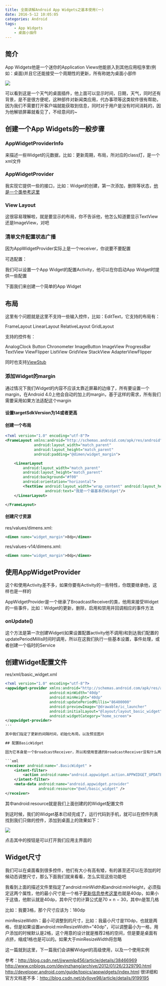 ```yaml
---
title: 全面讲解Android App Widgets之基本使用(一)
date: 2016-5-12 10:05:05
categories: Android
tags: 
    - App Widgets
    - 桌面小插件
---
```

## 简介

App Widgets他是一个迷你的Application Views他能嵌入到其他应用程序里(例如：桌面)并且它还能接受一个周期性的更新，所有称她为桌面小部件

![](http://7qnc6h.com1.z0.glb.clouddn.com/ez5v229r5wi88141r1przegjpp.png)

可以看到这是一个天气的桌面插件，他上面可以显示时间，日期，天气，同时还有背景，是不是很方便呢，这种部件对新闻类应用，代办事项等这类软件很有帮助，因为我们不需要打开客户端就能获取到信息，同时对于用户是没有时间消耗的，因为他解锁屏幕就看见了，不经意间的~

## 创建一个App Widgets的一般步骤

### AppWidgetProviderInfo

来描述一些Widget的元数据，比如：更新周期，布局，所对应的class灯，是一个xml文件

### AppWidgetProvider

我实现它提供一些的接口，比如：Widget的创建，第一次添加，删除等状态，[他是一个类参考这里](http://developer.android.com/reference/android/appwidget/AppWidgetProvider.html)

### View Layout

这很容易理解啦，就是要显示的布局，你不告诉他，他怎么知道要显示TextView还是ImageView，对吧

### 清单文件配置状态广播

因为AppWidgetProvider实际上是一个receiver，你说要不要配置

可选配置：

我们可以设置一个App Widget的配置Activity，他可以在你启动App Widget时提供一些配置

下面我们来创建一个简单的App Widget

## 布局

这里有个问题就是这里不支持一些输入控件，比如：EditText，它支持的布局有：

FrameLayout
LinearLayout
RelativeLayout
GridLayout

支持的控件有：

AnalogClock
Button
Chronometer
ImageButton
ImageView
ProgressBar
TextView
ViewFlipper
ListView
GridView
StackView
AdapterViewFlipper

同时也支持[ViewStub](http://developer.android.com/reference/android/view/ViewStub.html)

### 添加Widget的margin

通过情况下我们Widget的内容不应该太靠近屏幕的边缘了，所有要设置一个margin，在Android 4.0上他会自动的加上的margin，基于这样的需求，所有我们需要采用如果方法适配这个margin

#### 设置targetSdkVersion为14或者更高

#### 创建一个布局

```xml
<?xml version="1.0" encoding="utf-8"?>
<FrameLayout xmlns:android="http://schemas.android.com/apk/res/android"
             android:layout_width="match_parent"
             android:layout_height="match_parent"
             android:padding="@dimen/widget_margin">

    <LinearLayout
        android:layout_width="match_parent"
        android:layout_height="match_parent"
        android:background="#f00"
        android:orientation="horizontal">
        <TextView android:layout_width="wrap_content" android:layout_height="wrap_content"
                  android:text="我是一个最基本的Widget"/>
    </LinearLayout>

</FrameLayout>
```

#### 创建尺寸资源

res/values/dimens.xml:
```xml
<dimen name="widget_margin">8dp</dimen>
```

res/values-v14/dimens.xml:
```xml
<dimen name="widget_margin">0dp</dimen>
```

## 使用AppWidgetProvider

这个和使用Activity差不多，如果你要有Activity的一些特性，你既要继承他，这样也是一样的

AppWidgetProvider是一个继承了BroadcastReceiver的类，他用来接受Widget的一些事件，比如：Widget的更新，删除，启用和禁用并回调相应的事件方法

### onUpdate()

这个方法是第一次创建Widget(如果设置配置activity他不调用)和到达我们配置的updatePeriodMillis时间时调用，所以在这我们执行一些基本设置，事件处理，或者创建一个临时的Service

## 创建Widget配置文件

res/xml/basic_widget.xml
```xml
<?xml version="1.0" encoding="utf-8"?>
<appwidget-provider xmlns:android="http://schemas.android.com/apk/res/android"
                    android:minWidth="40dp"
                    android:minHeight="40dp"
                    android:updatePeriodMillis="86400000"
                    android:previewImage="@drawable/ic_launcher"
                    android:initialLayout="@layout/layout_basic_widget"
                    android:widgetCategory="home_screen">
</appwidget-provider>
···

其中我们指定了更新的间隔时间，初始化布局，以及预览图片

## 配置BasicWidget

因为它本身是一个BroadcastReceiver，所以和使用普通的BroadcastReceiver没有什么两样，同样需要配置

```xml
<receiver android:name=".BasicWidget" >
    <intent-filter>
        <action android:name="android.appwidget.action.APPWIDGET_UPDATE" />
    </intent-filter>
    <meta-data android:name="android.appwidget.provider"
               android:resource="@xml/basic_widget" />
</receiver>
```

其中android:resource就是我们上面创建的的Widget配置文件

到这时候，我们的Widget基本已经完成了，运行代码到手机，就可以在控件列表找到我们只做的控件，添加到桌面上的效果如下：

![](http://7qnc6h.com1.z0.glb.clouddn.com/82oolrm84vzbmxrsfipyhxzdun.png)

点击其中的按钮是可以打开我们应用主界面的


## Widget尺寸

我们可以在桌面看到很多控件，他们有大小有高有矮，有的甚至还可以在添加的时候动态调整尺寸，那么下面我们就来看看，怎么实现这些功能吧

我看到上面的描述文件里指定了android:minWidth和android:minHeight，必须指定这两个属性，他的最小尺寸是一个格子[更新信息参考这里](http://developer.android.com/guide/practices/ui_guidelines/widget_design.html#anatomy_determining_size)也就是40dp，如果小于这值，他默认就是40dp，其中尺寸的计算公式是70 × n − 30，其中n是暂几格

比如：我要3格，那个尺寸应该为：180dp

minResizeWidth：最小可调整到的尺寸，比如：我最小尺寸是110dp，也就是两格，但是如果设置android:minResizeWidth="40dp"，可以调整最小为一格，用户添加的时候默认是2格，这个用意的设计就是推荐2格的空间，但是要是桌面有点挤，缩成1格也是可以的。如果大于minResizeWidth将忽略

这一篇就到这里，下一篇我们会讲解Widget的高级使用，以及一个使用实例

参考：http://blog.csdn.net/jjwwmlp456/article/details/38466969
http://www.cnblogs.com/devinzhang/archive/2012/01/26/2329790.html
http://developer.android.com/guide/topics/appwidgets/index.html
很详细和官方文档差不多：http://blog.csdn.net/dyllove98/article/details/9199195